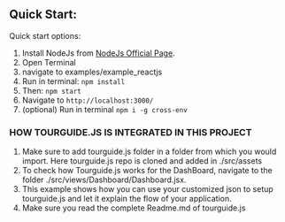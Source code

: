 ## Quick Start:

Quick start options:

1. Install NodeJs from [NodeJs Official Page](https://nodejs.org/en).
2. Open Terminal
3. navigate to examples/example_reactjs
4. Run in terminal: ```npm install```
5. Then: ```npm start```
6. Navigate to `http://localhost:3000/`
7. (optional) Run in terminal `npm i -g cross-env`

### HOW TOURGUIDE.JS IS INTEGRATED IN THIS PROJECT

1. Make sure to add tourguide.js folder in a folder from which you would import. Here tourguide.js repo is cloned and added in ./src/assets
2. To check how Tourguide.js works for the DashBoard, navigate to the folder ./src/views/Dashboard/Dashboard.jsx.
3. This example shows how you can use your customized json to setup tourguide.js and let it explain the flow of your application.
4. Make sure you read the complete Readme.md of tourguide.js 